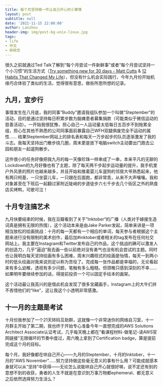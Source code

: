 ```yaml
---
title: 每个月坚持做一件让自己开心的小事情
layout: post
subtitle: null
date: '2021-11-15 22:00:00'
author: Lanzhou
header-img: img/post-bg-unix-linux.jpg
tags:
- life
- 中文
- 碎碎念
---
```

很久之前就通过Ted Talk了解到“每个月尝试一件新鲜事”或者“每个月尝试坚持一个小习惯”的生活方式（[Try something new for 30 days - Matt Cutts](https://www.youtube.com/watch?v=UNP03fDSj1U) & [12 Habits That Changed My Life](https://www.youtube.com/watch?v=kRr9LQ7mZ_A&t=137s)），但没有什么机会实际践行，今年九月份开始机缘巧合体验了类似的生活，觉得很有意思，做些所思所想的记录。

## 九月，宜步行

事情发生在八月底，我的同事“Buddy”邀请我组队参加一个叫做”Steptember“的活动，目的是通过坚持每日积累步数为脑瘫患者募集捐款（可能类似于微信运动的慈善活动）。一开始我很犹豫，担心自己一人运动量太低每日五百步不到拖累全组，担心在其他不熟悉的公司同事面前暴露自己WFH双腿俱废完全不运动的属性…… 结果Steptember网站上的排名表和每天一万步起步的队员逐渐激发了我的斗志。我每天坚持出门散步绕几圈，周末更是放下电脑switch主动要出门跑去公园和朋友一起遛狗散步。

这件很小的任务好像把我九月的每一天像珍珠一样串成了一串，本来平凡的无聊的Lockdown的九月好像也有了主题，除了每天两千步起步运动量的提升，我手机里户外风景的照片也越来越多，并且开始和推着婴儿车遛狗的邻居大爷熟悉起来，他有两只柯基，一只坐婴儿车，一只跟在后面跑，都非常乖，从来不大声嚷嚷。我和对象甚至在下班后一起翻过家附近陡峭的步道徒步六七千步去几个街区之外的熟食店买烤鸭，可歌可泣！

## 十月专注搞艺术
九月快要结束的时候，我在豆瓣看到了关于”Inktober“的广播（人类对于嫁接生造词真是拥有无限的热情），这个活动本来是由Jake Parker发起，简单来讲是一项相当放松的绘画挑战：十月的每一天都有一个相应的单词，每天参与者根据这个主题来进行没有限制的美术创作，最后加#inktober或者相关的tag发布在任何社交网站上。我主要在Instagram和Twitter发布自己的作品，这个挑战的确可以激发人的创造力，几乎”逼迫“我去画一些以前绝对没有勇气也没有机会尝试的主题。同时也让我明白每天坚持绘画有多么困难，周末兴趣班式的绘画是怡情，每天一到两小时的低头绘画对我来说则足以称为苦役了。完成每一张作品都是幸福的，无论看起来有多么幼稚，透视有多少问题，笔触有多么粗糙。但颈椎只感到深刻的不幸…… 如果明年要继续参加的话，得提前投资一个可以固定手绘本的画架。

这个活动最让我高兴的是借此机会发现了很多宝藏画手，Instagram上的大牛们并不吝惜他们的“like”，这让我这个小透明非常感激。

## 十一月的主题是考试
十月份我参加了一个21天转码互助群，这就像一个非常迷你的网络自习室，十一月群主开始了第二期，我也终于开始专心准备今年一直想完成的AWS Solutions Architect Associate认证考试，几乎每天晚上都在“看课程材料-做笔记-读AWS官网链接”无限循环的节奏中度过，周六晚上拿到了Certification badge，算是提前完成这个月的目标。

每个月，我好像都在哄自己开心——九月的Steptember，十月的Inktober，十一月的“AWS November”……努力坚持做这些毫无意义的事有什么用？可能成就感本身就可以从“坚持”中获得——无论怎么说能哄自己开心就很好嘛，说不定还有别的意想不到的收获，勇者的人生不就是在意识到万事万物都ephemeral、都无意义之后依然选择努力生活么？







